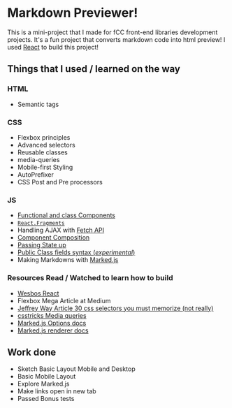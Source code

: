 # Markdown Previewer!

This is a mini-project that I made for fCC front-end libraries development projects. It's a fun project that converts markdown code into html preview!  I used [React](https://reactjs.org/) to build this project!

## Things that I used / learned on the way

### HTML
* Semantic tags

### CSS
* Flexbox principles
* Advanced selectors
* Reusable classes
* media-queries
* Mobile-first Styling
* AutoPrefixer
* CSS Post and Pre processors

### JS
* [Functional and class Components](https://reactjs.org/docs/components-and-props.html#functional-and-class-components)
* [```React.Fragments```](https://reactjs.org/docs/fragments.html)
* Handling AJAX with [Fetch API](https://developers.google.com/web/updates/2015/03/introduction-to-fetch)
* [Component Composition](https://reactjs.org/docs/components-and-props.html#composing-components)
* [Passing State up](https://reactjs.org/docs/lifting-state-up.html)
* [Public Class fields syntax (_experimental_)](https://babeljs.io/docs/en/babel-plugin-transform-class-properties/)
* Making Markdowns with [Marked.js](https://marked.js.org/)


### Resources Read / Watched to learn how to build
* [Wesbos React](https://reactforbeginners.com/)
* Flexbox Mega Article at Medium
* [Jeffrey Way Article 30 css selectors you must memorize (not really)](https://code.tutsplus.com/tutorials/the-30-css-selectors-you-must-memorize--net-16048)
* [csstricks Media queries](https://css-tricks.com/snippets/css/media-queries-for-standard-devices/)
* [Marked.js Options docs](https://marked.js.org/#/USING_ADVANCED.md)
* [Marked.js renderer docs](https://marked.js.org/#/USING_PRO.md)

## Work done
* Sketch Basic Layout Mobile and Desktop
* Basic Mobile Layout
* Explore Marked.js
* Make links open in new tab
* Passed Bonus tests